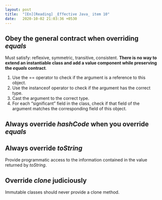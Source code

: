 ```yaml
---
layout: post
title:  "[En][Reading] _Effective Java_ item 10"
date:   2020-10-02 21:03:36 +0530
---
```


## Obey the general contract when overriding _equals_
Must satisfy: reflexive, symmetric, transitive, consistent.
**There is no way to extend an instantiable class and add a value component while preserving the _equals_ contract**.
1. Use the == operator to check if the argument is a reference to this object.
2. Use the instanceof operator to check if the argument has the correct type.
3. Cast the argument to the correct type.
4. For each “significant” field in the class, check if that field of the argument matches the corresponding field of this object.

## Always override _hashCode_ when you override _equals_
## Always override _toString_
Provide programmatic access to the information contained in the value returned by _toString_.

## Override _clone_ judiciously
Immutable classes should never provide a clone method.